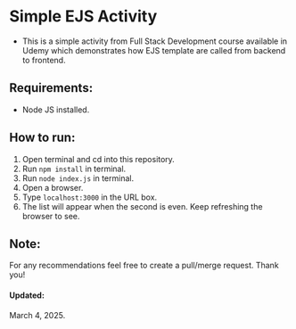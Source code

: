 # Simple EJS Activity
- This is a simple activity from Full Stack Development course available in Udemy which demonstrates how EJS template are called from backend to frontend.

## Requirements:
- Node JS installed.

## How to run:
1. Open terminal and cd into this repository.
2. Run `npm install` in terminal.
3. Run `node index.js` in terminal.
4. Open a browser.
5. Type `localhost:3000` in the URL box.
6. The list will appear when the second is even. Keep refreshing the browser to see.

## Note:
For any recommendations feel free to create a pull/merge request. Thank you!

#### Updated:
March 4, 2025.